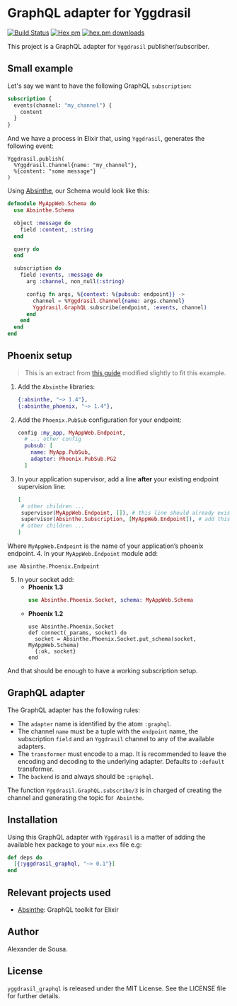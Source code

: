 # GraphQL adapter for Yggdrasil

[![Build Status](https://travis-ci.org/etherharvest/yggdrasil_graphql.svg?branch=master)](https://travis-ci.org/etherharvest/yggdrasil_graphql) [![Hex pm](http://img.shields.io/hexpm/v/yggdrasil_graphql.svg?style=flat)](https://hex.pm/packages/yggdrasil_graphql) [![hex.pm downloads](https://img.shields.io/hexpm/dt/yggdrasil_graphql.svg?style=flat)](https://hex.pm/packages/yggdrasil_graphql)

This project is a GraphQL adapter for `Yggdrasil` publisher/subscriber.

## Small example

Let's say we want to have the following GraphQL `subscription`:

```graphql
subscription {
  events(channel: "my_channel") {
    content
  }
}
```

And we have a process in Elixir that, using `Yggdrasil`, generates the
following event:

```
Yggdrasil.publish(
  %Yggdrasil.Channel{name: "my_channel"},
  %{content: "some message"}
)
```

Using [Absinthe](https://github.com/absinthe-graphql/absinthe), our Schema
would look like this:

```elixir
defmodule MyAppWeb.Schema do
  use Absinthe.Schema

  object :message do
    field :content, :string
  end

  query do
  end

  subscription do
    field :events, :message do
      arg :channel, non_null(:string)

      config fn args, %{context: %{pubsub: endpoint}} ->
        channel = %Yggdrasil.Channel{name: args.channel}
        Yggdrasil.GraphQL.subscribe(endpoint, :events, channel)
      end
    end
  end
end
```

## Phoenix setup

> This is an extract from
> [this guide](https://hexdocs.pm/absinthe/subscriptions.html) modified
> slightly to fit this example.

1. Add the `Absinthe` libraries:
   ```elixir
   {:absinthe, "~> 1.4"},
   {:absinthe_phoenix, "~> 1.4"},
   ```
2. Add the `Phoenix.PubSub` configuration for your endpoint:
   ```elixir
   config :my_app, MyAppWeb.Endpoint,
     # ... other config
     pubsub: [
       name: MyApp.PubSub,
       adapter: Phoenix.PubSub.PG2
     ]
   ```
3. In your application supervisor, add a line **after** your existing endpoint
supervision line:
   ```elixir
   [
    # other children ...
    supervisor(MyAppWeb.Endpoint, []), # this line should already exist.
    supervisor(Absinthe.Subscription, [MyAppWeb.Endpoint]), # add this line
    # other children ...
   ]
   ```
Where `MyAppWeb.Endpoint` is the name of your application’s phoenix endpoint.
4. In your `MyAppWeb.Endpoint` module add:
   ```
   use Absinthe.Phoenix.Endpoint
   ```
5. In your socket add:
   - **Phoenix 1.3**
     ```elixir
     use Absinthe.Phoenix.Socket, schema: MyAppWeb.Schema
     ```
   - **Phoenix 1.2**
     ```
     use Absinthe.Phoenix.Socket
     def connect(_params, socket) do
       socket = Absinthe.Phoenix.Socket.put_schema(socket, MyAppWeb.Schema)
       {:ok, socket}
     end
     ```

And that should be enough to have a working subscription setup.

## GraphQL adapter

The GraphQL adapter has the following rules:
  * The `adapter` name is identified by the atom `:graphql`.
  * The channel `name` must be a tuple with the `endpoint` name,
  the subscription `field` and an `Yggdrasil` channel to any of the available
  adapters.
  * The `transformer` must encode to a map. It is recommended to leave the
  encoding and decoding to the underlying adapter. Defaults to `:default`
  transformer.
  * The `backend` is and always should be `:graphql`.

The function `Yggdrasil.GraphQL.subscribe/3` is in charged of creating the
channel and generating the topic for` Absinthe`.

## Installation

Using this GraphQL adapter with `Yggdrasil` is a matter of adding the available
hex package to your `mix.exs` file e.g:

```elixir
def deps do
  [{:yggdrasil_graphql, "~> 0.1"}]
end
```

## Relevant projects used

  * [Absinthe](https://github.com/absinthe-graphql/absinthe): GraphQL
  toolkit for Elixir

## Author

Alexander de Sousa.

## License

`yggdrasil_graphql` is released under the MIT License. See the LICENSE file for
further details.
